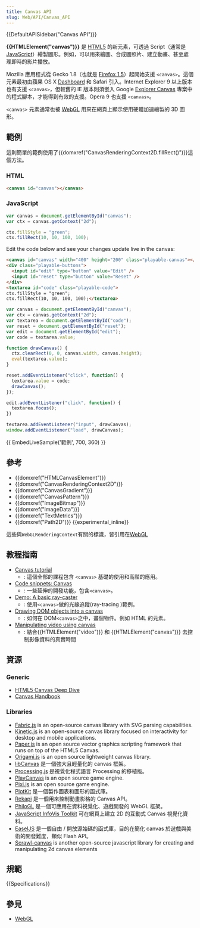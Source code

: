 ```yaml
---
title: Canvas API
slug: Web/API/Canvas_API
---
```


{{DefaultAPISidebar("Canvas API")}}

**{{HTMLElement("canvas")}}** 是 [HTML5](/zh-TW/docs/HTML) 的新元素，可透過 Script（通常是 [JavaScript](/zh-TW/docs/JavaScript)）繪製圖形。例如，可以用來繪圖、合成圖照片、建立動畫、甚至處理即時的影片播放。

Mozilla 應用程式從 Gecko 1.8（也就是 [Firefox 1.5](/zh-TW/Firefox_1.5_for_developers)）起開始支援 `<canvas>`。這個元素最初由蘋果 OS X [Dashboard](http://www.apple.com/macosx/features/dashboard/) 和 Safari 引入。Internet Explorer 9 以上版本也有支援 `<canvas>`，但較舊的 IE 版本則須嵌入 Google [Explorer Canvas](http://excanvas.sourceforge.net/) 專案中的程式腳本，才能得到有效的支援。Opera 9 也支援 `<canvas>`。

`<canvas>` 元素通常也被 [WebGL](/zh-TW/docs/Web/WebGL) 用來在網頁上顯示使用硬體加速繪製的 3D 圖形。

## 範例

這則簡單的範例使用了{{domxref("CanvasRenderingContext2D.fillRect()")}}這個方法。

### HTML

```html
<canvas id="canvas"></canvas>
```

### JavaScript

```js
var canvas = document.getElementById("canvas");
var ctx = canvas.getContext("2d");

ctx.fillStyle = "green";
ctx.fillRect(10, 10, 100, 100);
```

Edit the code below and see your changes update live in the canvas:

```html hidden
<canvas id="canvas" width="400" height="200" class="playable-canvas"></canvas>
<div class="playable-buttons">
  <input id="edit" type="button" value="Edit" />
  <input id="reset" type="button" value="Reset" />
</div>
<textarea id="code" class="playable-code">
ctx.fillStyle = "green";
ctx.fillRect(10, 10, 100, 100);</textarea>
```

```js hidden
var canvas = document.getElementById("canvas");
var ctx = canvas.getContext("2d");
var textarea = document.getElementById("code");
var reset = document.getElementById("reset");
var edit = document.getElementById("edit");
var code = textarea.value;

function drawCanvas() {
  ctx.clearRect(0, 0, canvas.width, canvas.height);
  eval(textarea.value);
}

reset.addEventListener("click", function() {
  textarea.value = code;
  drawCanvas();
});

edit.addEventListener("click", function() {
  textarea.focus();
})

textarea.addEventListener("input", drawCanvas);
window.addEventListener("load", drawCanvas);
```

{{ EmbedLiveSample('範例', 700, 360) }}

## 參考

- {{domxref("HTMLCanvasElement")}}
- {{domxref("CanvasRenderingContext2D")}}
- {{domxref("CanvasGradient")}}
- {{domxref("CanvasPattern")}}
- {{domxref("ImageBitmap")}}
- {{domxref("ImageData")}}
- {{domxref("TextMetrics")}}
- {{domxref("Path2D")}} {{experimental_inline}}

這些與`WebGLRenderingContext`有關的標識，皆引用在[WebGL](/zh-TW/docs/Web/WebGL)

## 教程指南

- [Canvas tutorial](/zh-TW/docs/Web/API/Canvas_API/Tutorial)
  - : 這個全部的課程包含 `<canvas>` 基礎的使用和高階的應用。
- [Code snippets: Canvas](/zh-TW/Add-ons/Code_snippets/Canvas)
  - : 一些延伸的開發功能，包含`<canvas>`。
- [Demo: A basic ray-caster](/zh-TW/docs/Web/API/Canvas_API/A_basic_ray-caster)
  - : 使用`<canvas>`做的光線追蹤(ray-tracing )範例。
- [Drawing DOM objects into a canvas](/zh-TW/docs/Web/API/Canvas_API/Drawing_DOM_objects_into_a_canvas)
  - : 如何在 DOM`<canvas>`之中，畫個物件。例如 HTML 的元素。
- [Manipulating video using canvas](/zh-TW/docs/Web/API/Canvas_API/Manipulating_video_using_canvas)
  - : 結合{{HTMLElement("video")}} 和 {{HTMLElement("canvas")}} 去控制影像資料的真實時間

## 資源

### Generic

- [HTML5 Canvas Deep Dive](http://joshondesign.com/p/books/canvasdeepdive/title.html)
- [Canvas Handbook](http://bucephalus.org/text/CanvasHandbook/CanvasHandbook.html)

### Libraries

- [Fabric.js](http://fabricjs.com) is an open-source canvas library with SVG parsing capabilities.
- [Kinetic.js](https://github.com/ericdrowell/KineticJS) is an open-source canvas library focused on interactivity for desktop and mobile applications.
- [Paper.js](http://paperjs.org/) is an open source vector graphics scripting framework that runs on top of the HTML5 Canvas.
- [Origami.js](http://origamijs.com/docs/) is an open source lightweight canvas library.
- [libCanvas](http://libcanvas.github.com/) 是一個強大且輕量化的 canvas 框架。
- [Processing.js](http://processingjs.org) 是視覺化程式語言 Processing 的移植版。
- [PlayCanvas](https://playcanvas.com/) is an open source game engine.
- [Pixi.js](http://www.pixijs.com/) is an open source game engine.
- [PlotKit](http://www.liquidx.net/plotkit/) 是一個製作圖表和圖形的函式庫。
- [Rekapi](https://github.com/jeremyckahn/rekapi) 是一個用來控制動畫影格的 Canvas API。
- [PhiloGL](http://senchalabs.github.com/philogl/) 是一個可應用在資料視覺化、遊戲開發的 WebGL 框架。
- [JavaScript InfoVis Toolkit](http://thejit.org/) 可在網頁上建立 2D 的互動式 Canvas 視覺化資料。
- [EaselJS](http://www.createjs.com/easeljs) 是一個自由 / 開放源始碼的函式庫，目的在簡化 canvas 於遊戲與美術的開發難度，類似 Flash API。
- [Scrawl-canvas](http://scrawl.rikweb.org.uk/) is another open-source javascript library for creating and manipulating 2d canvas elements

## 規範

{{Specifications}}

## 參見

- [WebGL](/zh-TW/docs/Web/WebGL)
